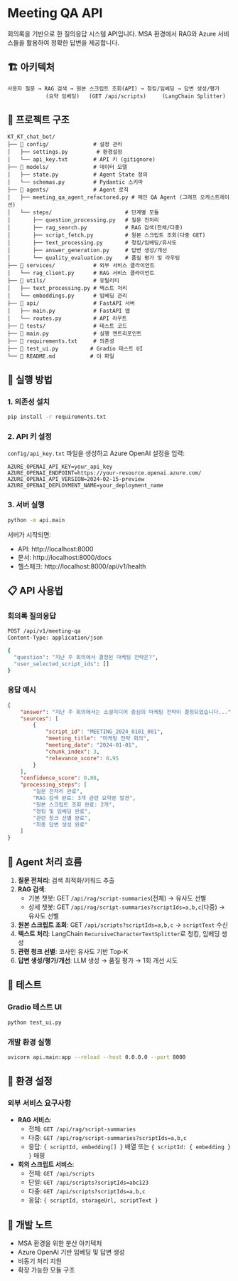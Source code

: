 # Meeting QA API

회의록을 기반으로 한 질의응답 시스템 API입니다. MSA 환경에서 RAG와 Azure 서비스들을 활용하여 정확한 답변을 제공합니다.

## 🏗️ 아키텍처

```
사용자 질문 → RAG 검색 → 원본 스크립트 조회(API) → 청킹/임베딩 → 답변 생성/평가
            (요약 임베딩)   (GET /api/scripts)     (LangChain Splitter)
```

## 📁 프로젝트 구조

```
KT_KT_chat_bot/
├── 📁 config/              # 설정 관리
│   ├── settings.py         # 환경설정
│   └── api_key.txt        # API 키 (gitignore)
├── 📁 models/              # 데이터 모델
│   ├── state.py           # Agent State 정의
│   └── schemas.py         # Pydantic 스키마
├── 📁 agents/              # Agent 로직
│   ├── meeting_qa_agent_refactored.py # 메인 QA Agent (그래프 오케스트레이션)
│   └── steps/                       # 단계별 모듈
│       ├── question_processing.py   # 질문 전처리
│       ├── rag_search.py            # RAG 검색(전체/다중)
│       ├── script_fetch.py          # 원본 스크립트 조회(다중 GET)
│       ├── text_processing.py       # 청킹/임베딩/유사도
│       ├── answer_generation.py     # 답변 생성/개선
│       └── quality_evaluation.py    # 품질 평가 및 라우팅
├── 📁 services/            # 외부 서비스 클라이언트
│   └── rag_client.py      # RAG 서비스 클라이언트
├── 📁 utils/               # 유틸리티
│   ├── text_processing.py # 텍스트 처리
│   └── embeddings.py      # 임베딩 관리
├── 📁 api/                 # FastAPI 서버
│   ├── main.py            # FastAPI 앱
│   └── routes.py          # API 라우트
├── 📁 tests/               # 테스트 코드
├── 📄 main.py              # 실행 엔트리포인트
├── 📄 requirements.txt     # 의존성
├── 📄 test_ui.py          # Gradio 테스트 UI
└── 📄 README.md           # 이 파일
```

## 🚀 실행 방법

### 1. 의존성 설치
```bash
pip install -r requirements.txt
```

### 2. API 키 설정
`config/api_key.txt` 파일을 생성하고 Azure OpenAI 설정을 입력:
```
AZURE_OPENAI_API_KEY=your_api_key
AZURE_OPENAI_ENDPOINT=https://your-resource.openai.azure.com/
AZURE_OPENAI_API_VERSION=2024-02-15-preview
AZURE_OPENAI_DEPLOYMENT_NAME=your_deployment_name
```

### 3. 서버 실행
```bash
python -m api.main
```

서버가 시작되면:
- API: http://localhost:8000
- 문서: http://localhost:8000/docs
- 헬스체크: http://localhost:8000/api/v1/health

## 📋 API 사용법

### 회의록 질의응답
```bash
POST /api/v1/meeting-qa
Content-Type: application/json

{
  "question": "지난 주 회의에서 결정된 마케팅 전략은?",
  "user_selected_script_ids": []
}
```

### 응답 예시
```json
{
    "answer": "지난 주 회의에서는 소셜미디어 중심의 마케팅 전략이 결정되었습니다...",
    "sources": [
        {
            "script_id": "MEETING_2024_0101_001",
            "meeting_title": "마케팅 전략 회의",
            "meeting_date": "2024-01-01",
            "chunk_index": 3,
            "relevance_score": 0.95
        }
    ],
    "confidence_score": 0.88,
    "processing_steps": [
        "질문 전처리 완료",
        "RAG 검색 완료: 3개 관련 요약본 발견",
        "원본 스크립트 조회 완료: 2개",
        "청킹 및 임베딩 완료",
        "관련 청크 선별 완료",
        "최종 답변 생성 완료"
    ]
}
```

## 🔧 Agent 처리 흐름

1. **질문 전처리**: 검색 최적화/키워드 추출
2. **RAG 검색**: 
   - 기본 챗봇: GET `/api/rag/script-summaries`(전체) → 유사도 선별
   - 상세 챗봇: GET `/api/rag/script-summaries?scriptIds=a,b,c`(다중) → 유사도 선별
3. **원본 스크립트 조회**: GET `/api/scripts?scriptIds=a,b,c` → `scriptText` 수신
4. **텍스트 처리**: LangChain `RecursiveCharacterTextSplitter`로 청킹, 임베딩 생성
5. **관련 청크 선별**: 코사인 유사도 기반 Top-K
6. **답변 생성/평가/개선**: LLM 생성 → 품질 평가 → 1회 개선 시도

## 🧪 테스트

### Gradio 테스트 UI
```bash
python test_ui.py
```

### 개발 환경 실행
```bash
uvicorn api.main:app --reload --host 0.0.0.0 --port 8000
```

## 🔧 환경 설정

### 외부 서비스 요구사항
- **RAG 서비스**:
  - 전체: `GET /api/rag/script-summaries`
  - 다중: `GET /api/rag/script-summaries?scriptIds=a,b,c`
  - 응답: `{ scriptId, embedding[] }` 배열 또는 `{ scriptId: { embedding } }` 매핑
- **회의 스크립트 서비스**:
  - 전체: `GET /api/scripts`
  - 단일: `GET /api/scripts?scriptIds=abc123`
  - 다중: `GET /api/scripts?scriptIds=a,b,c`
  - 응답: `{ scriptId, storageUrl, scriptText }`

## 📝 개발 노트

- MSA 환경을 위한 분산 아키텍처
- Azure OpenAI 기반 임베딩 및 답변 생성
- 비동기 처리 지원
- 확장 가능한 모듈 구조
